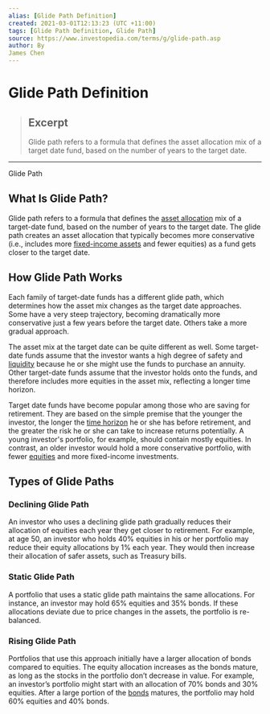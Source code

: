 ```yaml
---
alias: [Glide Path Definition]
created: 2021-03-01T12:13:23 (UTC +11:00)
tags: [Glide Path Definition, Glide Path]
source: https://www.investopedia.com/terms/g/glide-path.asp
author: By
James Chen
---
```


# Glide Path Definition

> ## Excerpt
> Glide path refers to a formula that defines the asset allocation mix of a target date fund, based on the number of years to the target date.

---

Glide Path
## What Is Glide Path?

Glide path refers to a formula that defines the [asset allocation](https://www.investopedia.com/terms/a/assetallocation.asp) mix of a target-date fund, based on the number of years to the target date. The glide path creates an asset allocation that typically becomes more conservative (i.e., includes more [fixed-income assets](https://www.investopedia.com/video/play/fixedincome-security/) and fewer equities) as a fund gets closer to the target date.

## How Glide Path Works

Each family of target-date funds has a different glide path, which determines how the asset mix changes as the target date approaches. Some have a very steep trajectory, becoming dramatically more conservative just a few years before the target date. Others take a more gradual approach.

The asset mix at the target date can be quite different as well. Some target-date funds assume that the investor wants a high degree of safety and [liquidity](https://www.investopedia.com/terms/l/liquidity.asp) because he or she might use the funds to purchase an annuity. Other target-date funds assume that the investor holds onto the funds, and therefore includes more equities in the asset mix, reflecting a longer time horizon.

Target date funds have become popular among those who are saving for retirement. They are based on the simple premise that the younger the investor, the longer the [time horizon](https://www.investopedia.com/terms/t/timehorizon.asp) he or she has before retirement, and the greater the risk he or she can take to increase returns potentially. A young investor's portfolio, for example, should contain mostly equities. In contrast, an older investor would hold a more conservative portfolio, with fewer [equities](https://www.investopedia.com/terms/e/equity.asp) and more fixed-income investments.

## Types of Glide Paths

### Declining Glide Path

An investor who uses a declining glide path gradually reduces their allocation of equities each year they get closer to retirement. For example, at age 50, an investor who holds 40% equities in his or her portfolio may reduce their equity allocations by 1% each year. They would then increase their allocation of safer assets, such as Treasury bills.

### Static Glide Path

A portfolio that uses a static glide path maintains the same allocations. For instance, an investor may hold 65% equities and 35% bonds. If these allocations deviate due to price changes in the assets, the portfolio is re-balanced.

### Rising Glide Path

Portfolios that use this approach initially have a larger allocation of bonds compared to equities. The equity allocation increases as the bonds mature, as long as the stocks in the portfolio don’t decrease in value. For example, an investor’s portfolio might start with an allocation of 70% bonds and 30% equities. After a large portion of the [bonds](https://www.investopedia.com/terms/b/bond.asp) matures, the portfolio may hold 60% equities and 40% bonds.
